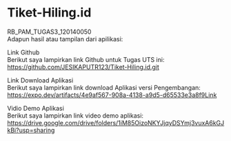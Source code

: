 # Tiket-Hiling.id
RB_PAM_TUGAS3_120140050 <br/>
Adapun hasil atau tampilan dari apilikasi: <br/>

Link Github <br/>
Berikut saya lampirkan link Github untuk Tugas UTS ini:<br/>
https://github.com/JESIKAPUTR123/Tiket-Hiling.id.git<br/>

Link Download Aplikasi <br/>
Berikut saya lampirkan link download Aplikasi versi Pengembangan: <br/>
https://expo.dev/artifacts/4e9af567-908a-4138-a9d5-d65533e3a8f9Link <br/>

Vidio Demo Aplikasi <br/>
Berikut saya lampirkan link video demo aplikasi:<br/>
https://drive.google.com/drive/folders/1iM85OizoNKYJjqyDSYmj3vuxA6kGJkBi?usp=sharing<br/>


